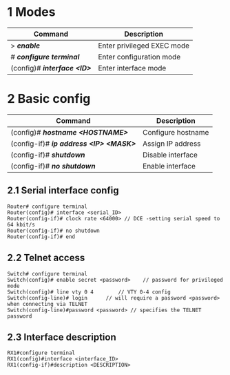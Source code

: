 # 1	Modes

| Command | Description |
| -----------|-------------|
| > ***enable*** | Enter privileged EXEC mode |
| # ***configure terminal*** | Enter configuration mode |
| (config)# ***interface \<ID>*** | Enter interface mode |

# 2	Basic config
| Command | Description |
| -----------| ------------ |
| (config)# ***hostname \<HOSTNAME>*** | Configure hostname |
| (config-if)# ***ip address \<IP> \<MASK>*** | Assign IP address |
| (config-if)# ***shutdown*** | Disable interface |
| (config-if)# ***no shutdown*** | Enable interface |

## 2.1	Serial interface config
```
Router# configure terminal  
Router(config)# interface <serial_ID>  
Router(config-if)# clock rate <64000> // DCE -setting serial speed to 64 kbit/s 
Router(config-if)# no shutdown  
Router(config-if)# end
```
## 2.2	Telnet access
```
Switch# configure terminal 
Switch(config)# enable secret <password>	// password for privileged mode
Switch(config)# line vty 0 4		// VTY 0-4 config  
Switch(config-line)# login 		// will require a password <password> when connecting via TELNET  
Switch(config-line)#password <password> // specifies the TELNET password
```

## 2.3	Interface description
```
RX1#configure terminal    
RX1(config)#interface <interface_ID>  
RX1(config-if)#description <DESCRIPTION>
```